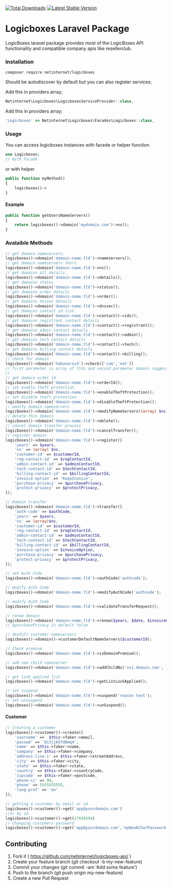 [![Total Downloads](https://poser.pugx.org/netinternet/logicboxes/downloads)](https://packagist.org/packages/netinternet/logicboxes)
[![Latest Stable Version](https://poser.pugx.org/netinternet/logicboxes/v/stable)](https://packagist.org/packages/netinternet/logicboxes)

# Logicboxes Laravel Package

LogicBoxes laravel package provides most of the LogicBoxes API functionality and compatible company apis like resellerclub.


### Installation

```
composer require netinternet/logicboxes
```

Should be autodiscover by default but you can also register services;

Add this in providers array;

```js
Netinternet\Logicboxes\LogicboxesServiceProvider::class,
```

Add this in providers array;
```js
'Logicboxes' => Netinternet\Logicboxes\Facades\Logicboxes::class,
```

### Usage
You can access logicboxes instances with facede or helper function.

```php
use Logicboxes;
// With Facade
```
or with helper
```php
public function myMethod()
{
	logicboxes()->
}
```

#### Example

```php
public function getUsersNameServers()
{
	return logicboxes()->domain('mydomain.com')->ns();
}
```

### Avalaible Methods

```php
// get domain nameservers.
logicboxes()->domain('domain-name.tld')->nameservers();
// get domain nameservers short.
logicboxes()->domain('domain-name.tld')->ns();
// get domains all details.
logicboxes()->domain('domain-name.tld')->details();
// get domains status
logicboxes()->domain('domain-name.tld')->status();
// get domains order details
logicboxes()->domain('domain-name.tld')->order();
// get domains dnssec details
logicboxes()->domain('domain-name.tld')->dnssec();
// get domains contact id list.
logicboxes()->domain('domain-name.tld')->contact()->ids();
// get domains registrant contact details
logicboxes()->domain('domain-name.tld')->contact()->registrant();
// get domains admin contact details
logicboxes()->domain('domain-name.tld')->contact()->admin();
// get domains tech contact details
logicboxes()->domain('domain-name.tld')->contact()->tech();
// get domains billing contact details
logicboxes()->domain('domain-name.tld')->contact()->billing();
// check for domain
logicboxes()->domain('hakanersu3')->check(['com','net'])
// first parameter is array of tlds and second parameter domain suggessions as a boolean. Default is false.
//
// get domain order id
logicboxes()->domain('domain-name.tld')->orderId();
// set enable theft protection
logicboxes()->domain('domain-name.tld')->enableTheftProtection();
// set disable theft protection
logicboxes()->domain('domain-name.tld')->disableTheftProtection();
// modify domain nameservers
logicboxes()->domain('domain-name.tld')->modifyNameServers((array) $ns);
// delete this domain
logicboxes()->domain('domain-name.tld')->delete();
// cancel domain transfer process
logicboxes()->domain('domain-name.tld')->cancelTransfer();
// register domain
logicboxes()->domain('domain-name.tld')->register([
    'years' => $years,
    'ns' => (array) $ns,
    'customer-id' => $customerId,
    'reg-contact-id' => $regContactId,
    'admin-contact-id' => $adminContactId,
    'tech-contact-id' => $techContactId,
    'billing-contact-id' => $billingContactId,
    'invoice-option' => 'KeepInvoice',
    'purchase-privacy' => $purchasePrivacy,
    'protect-privacy' => $protectPrivacy,
]);

// Domain transfer
logicboxes()->domain('domain-name.tld')->transfer([
    'auth-code' => $authCode,
    'years' => $years,
    'ns' => (array)$ns,
    'customer-id' => $customerId,
    'reg-contact-id' => $regContactId,
    'admin-contact-id' => $adminContactId,
    'tech-contact-id' => $techContactId,
    'billing-contact-id' => $billingContactId,
    'invoice-option' => $invoiceOption,
    'purchase-privacy' => $purchasePrivacy,
    'protect-privacy' => $protectPrivacy,
]);

// set Auth Code
logicboxes()->domain('domain-name.tld')->authCode('authcode');

// modify Auth Code
logicboxes()->domain('domain-name.tld')->modifyAuthCode('authcode');

// modify Auth Code
logicboxes()->domain('domain-name.tld')->validateTransferRequest();

// renew domain
logicboxes()->domain('domain-name.tld')->renew($years, $date, $invoiceOption, true);
// $purchasePrivacy is default false

// deafult customer nameservers
logicboxes()->domain()->customerDefaultNameServers($customerId);

// Check premium
logicboxes()->domain('domain-name.tld')->isDomainPremium();

// add new child nameserver
logicboxes()->domain('domain-name.tld')->addChildNs('ns1.domain.com', ['0.0.0.0', '0.0.0.1']);

// get lock applied list
logicboxes()->domain('domain-name.tld')->getListLockApplied();

// set suspend
logicboxes()->domain('domain-name.tld')->suspend('reason text');
// set unsuspend
logicboxes()->domain('domain-name.tld')->unSuspend();

```

#### Customer

```php
// Creating a customer
logicboxes()->customer()->create([
	'username' =>  $this->faker->email,
	'passwd' => 'Qs3jiA5fd8mq4',
	'name' => $this->faker->name,
	'company' => $this->faker->company,
	'address-line-1' => $this->faker->streetAddress,
	'city' => $this->faker->city,
	'state' => $this->faker->state,
	'country' => $this->faker->countryCode,
	'zipcode' => $this->faker->postcode,
	'phone-cc' => 90,
	'phone' => 5555555555,
	'lang-pref' => 'en'
]);

// getting a customer by email or id
logicboxes()->customer()->get('app@yourdomain.com')
//or by id
logicboxes()->customer()->get(17939294)
// Changing customers password
logicboxes()->customer()->get('app@yourdomain.com','myNew8CharPassword')
```

## Contributing

1. Fork it ( https://github.com/netinternet/logicboxes-api/ )
2. Create your feature branch (git checkout -b my-new-feature)
3. Commit your changes (git commit -am 'Add some feature')
4. Push to the branch (git push origin my-new-feature)
5. Create a new Pull Request
